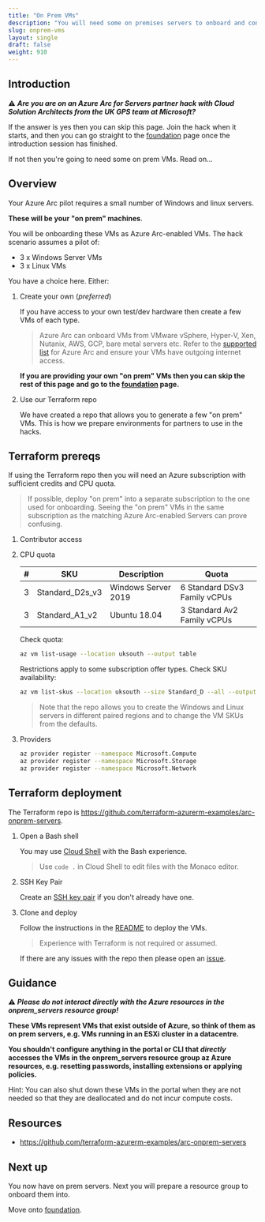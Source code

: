 ```yaml
---
title: "On Prem VMs"
description: "You will need some on premises servers to onboard and connect to Azure as part of the pilot. Create then on the platform of your choice, or spin them up in Azure using our Terraform repo."
slug: onprem-vms
layout: single
draft: false
weight: 910
---
```


## Introduction

⚠️ ***Are you are on an Azure Arc for Servers partner hack with Cloud Solution Architects from the UK GPS team at Microsoft?***

If the answer is yes then you can skip this page. Join the hack when it starts, and then you can go straight to the [foundation](../foundation) page once the introduction session has finished.

If not then you're going to need some on prem VMs. Read on...

## Overview

Your Azure Arc pilot requires a small number of Windows and linux servers.

**These will be your "on prem" machines**.

You will be onboarding these VMs as Azure Arc-enabled VMs. The hack scenario assumes a pilot of:

* 3 x Windows Server VMs
* 3 x Linux VMs

You have a choice here. Either:

1. Create your own (*preferred*)

    If you have access to your own test/dev hardware then create a few VMs of each type.

    > Azure Arc can onboard VMs from VMware vSphere, Hyper-V, Xen, Nutanix, AWS, GCP, bare metal servers etc. Refer to the [supported list](https://docs.microsoft.com/azure/azure-arc/servers/agent-overview#prerequisites) for Azure Arc and ensure your VMs have  outgoing internet access.

    **If you are providing your own "on prem" VMs then you can skip the rest of this page and go to the [foundation](../foundation) page.**

1. Use our Terraform repo

    We have created a repo that allows you to generate a few "on prem" VMs. This is how we prepare environments for partners to use in the hacks.

## Terraform prereqs

If using the Terraform repo then you will need an Azure subscription with sufficient credits and CPU quota.

> If possible, deploy "on prem" into a separate subscription to the one used for onboarding. Seeing the "on prem" VMs in the same subscription as the matching Azure Arc-enabled Servers can prove confusing.

1. Contributor access
1. CPU quota

    | # | SKU | Description | Quota |
    |---|---|---|---|
    | 3 | Standard_D2s_v3 | Windows Server 2019 | 6 Standard DSv3 Family vCPUs |
    | 3 | Standard_A1_v2 | Ubuntu 18.04 | 3 Standard Av2 Family vCPUs |

    Check quota:

    ```bash
    az vm list-usage --location uksouth --output table
    ```

    Restrictions apply to some subscription offer types. Check SKU availability:

    ```bash
    az vm list-skus --location uksouth --size Standard_D --all --output table
    ```

    > Note that the repo allows you to create the Windows and Linux servers in different paired regions and to change the VM SKUs from the defaults.

1. Providers

    ```bash
    az provider register --namespace Microsoft.Compute
    az provider register --namespace Microsoft.Storage
    az provider register --namespace Microsoft.Network
    ```

## Terraform deployment

The Terraform repo is <https://github.com/terraform-azurerm-examples/arc-onprem-servers>.

1. Open a Bash shell

    You may use [Cloud Shell](https://shell.azure/com) with the Bash experience.

    > Use `code .` in Cloud Shell to edit files with the Monaco editor.

1. SSH Key Pair

    Create an [SSH key pair](https://docs.microsoft.com/azure/virtual-machines/linux/mac-create-ssh-keys) if you don't already have one.

1. Clone and deploy

    Follow the instructions in the [README](https://github.com/terraform-azurerm-examples/arc-onprem-servers#readme) to deploy the VMs.

    > Experience with Terraform is not required or assumed.

    If there are any issues with the repo then please open an [issue](https://github.com/terraform-azurerm-examples/arc-onprem-servers/issues).

## Guidance

⚠️ ***Please do not interact directly with the Azure resources in the onprem_servers resource group!***

**These VMs represent VMs that exist outside of Azure, so think of them as on prem servers, e.g. VMs running in an ESXi cluster in a datacentre.**

**You shouldn't configure anything in the portal or CLI that *directly* accesses the VMs in the onprem_servers resource group az Azure resources, e.g. resetting passwords, installing extensions or applying policies.**

Hint: You can also shut down these VMs in the portal when they are not needed so that they are deallocated and do not incur compute costs.

## Resources

* <https://github.com/terraform-azurerm-examples/arc-onprem-servers>

## Next up

You now have on prem servers. Next you will prepare a resource group to onboard them into.

Move onto [foundation](../foundation).
